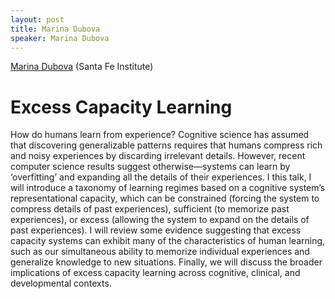```yaml
---
layout: post
title: Marina Dubova
speaker: Marina Dubova
---
```


[Marina Dubova](https://www.mdubova.com/) (Santa Fe Institute)

# Excess Capacity Learning

How do humans learn from experience? Cognitive science has assumed that discovering generalizable patterns requires that humans compress rich and noisy experiences by discarding irrelevant details. However, recent computer science results suggest otherwise—systems can learn by ‘overfitting’ and expanding all the details of their experiences. I this talk, I will introduce a taxonomy of learning regimes based on a cognitive system’s representational capacity, which can be constrained (forcing the system to compress details of past experiences), sufficient (to memorize past experiences), or excess (allowing the system to expand on the details of past experiences). I will review some evidence suggesting that excess capacity systems can exhibit many of the characteristics of human learning, such as our simultaneous ability to memorize individual experiences and generalize knowledge to new situations. Finally, we will discuss the broader implications of excess capacity learning across cognitive, clinical, and developmental contexts.